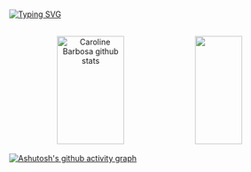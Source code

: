 <br>

[![Typing SVG](https://readme-typing-svg.herokuapp.com?font=Fira+Code&weight=300&size=50&duration=4000&pause=1000&color=FFF&center=true&vCenter=true&random=false&width=1000&lines=Hello%2C+my+name+is+Mateus;I'm+18+years+old;I+graduated+in+Softwarer+Developer;I'm+from+Brazil;be+welcome%3A)](https://git.io/typing-svg)

<br>

<div align="center">  
  <img width="49%" height="195px" src="https://github-readme-stats.vercel.app/api?username=MateusEvangel1sta&show_icons=true&count_private=true&hide_border=true&title_color=fff&icon_color=fff&text_color=c9d1d9&bg_color=0d1117" alt="Caroline Barbosa github stats" /> 
  <img width="41%" height="195px" src="https://github-readme-stats.vercel.app/api/top-langs/?username=MateusEvangel1sta&layout=compact&hide_border=true&title_color=fff&text_color=fc9d1d9&bg_color=0d1117" />
</div>

[![Ashutosh's github activity graph](https://github-readme-activity-graph.vercel.app/graph?username=MateusEvangel1sta&bg_color=000000&color=ffffff&line=3d4844&point=ffffff&area=true&hide_border=true)](https://github.com/ashutosh00710/github-readme-activity-graph)
